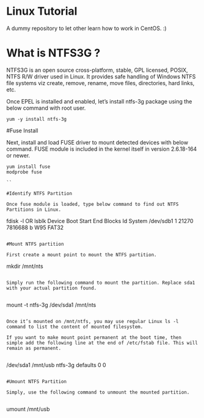 Linux Tutorial
============
A dummy repository to let other learn how to work in CentOS. :)

What is NTFS3G ?
============

NTFS3G is an open source cross-platform, stable, GPL licensed, POSIX, NTFS R/W driver used in Linux. It provides safe handling of Windows NTFS file systems viz create, remove, rename, move files, directories, hard links, etc.

Once EPEL is installed and enabled, let’s install ntfs-3g package using the below command with root user.

```
yum -y install ntfs-3g
```

#Fuse Install

Next, install and load FUSE driver to mount detected devices with below command. FUSE module is included in the kernel itself in version 2.6.18-164 or newer.

```
yum install fuse
modprobe fuse

``

#Identify NTFS Partition

Once fuse module is loaded, type below command to find out NTFS Partitions in Linux.

```

fdisk -l
OR
lsblk
 Device Boot      Start    End      Blocks   Id  System
/dev/sdb1         1	   21270    7816688   b  W95 FAT32

```

#Mount NTFS partition

First create a mount point to mount the NTFS partition.

```
mkdir /mnt/nts

```

Simply run the following command to mount the partition. Replace sda1 with your actual partition found.


```
mount -t ntfs-3g /dev/sda1 /mnt/nts

```

Once it’s mounted on /mnt/ntfs, you may use regular Linux ls -l command to list the content of mounted filesystem.

If you want to make mount point permanent at the boot time, then simple add the following line at the end of /etc/fstab file. This will remain as permanent.


```

/dev/sda1    /mnt/usb    ntfs-3g        defaults    0    0

```

#Umount NTFS Partition

Simply, use the following command to unmount the mounted partition.


```
umount /mnt/usb

```

